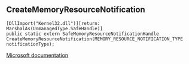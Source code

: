 ## CreateMemoryResourceNotification

```
[DllImport("Kernel32.dll")][return: MarshalAs(UnmanagedType.SafeHandle)]
public static extern SafeMemoryResourceNotificationHandle CreateMemoryResourceNotification(MEMORY_RESOURCE_NOTIFICATION_TYPE notificationType);
```

[Microsoft documentation](https://docs.microsoft.com/en-us/windows/win32/api/memoryapi/nf-memoryapi-creatememoryresourcenotification)

